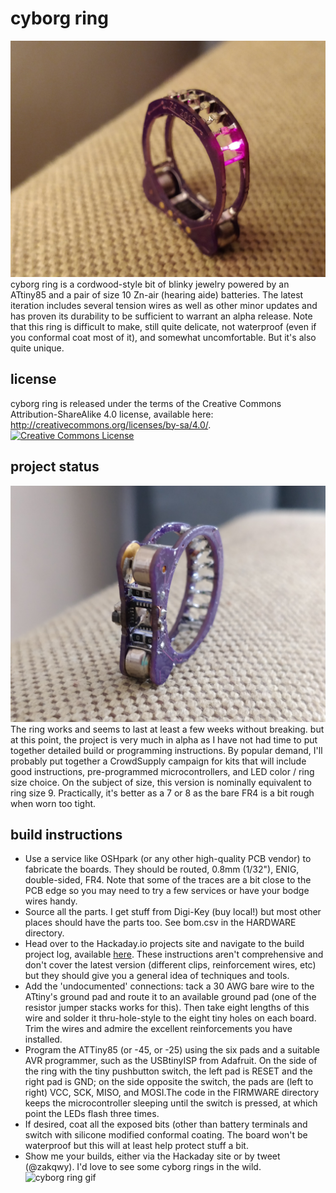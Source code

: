 # cyborg ring
![cyborg ring with red LEDs](/cyborg_ring_red.jpg)
cyborg ring is a cordwood-style bit of blinky jewelry powered by an ATtiny85 and a pair of size 10 Zn-air (hearing aide) batteries. The latest iteration includes several tension wires as well as other minor updates and has proven its durability to be sufficient to warrant an alpha release. Note that this ring is difficult to make, still quite delicate, not waterproof (even if you conformal coat most of it), and somewhat uncomfortable. But it's also quite unique.
## license
cyborg ring is released under the terms of the Creative Commons Attribution-ShareAlike 4.0 license, available here: http://creativecommons.org/licenses/by-sa/4.0/.
<a rel="license" href="http://creativecommons.org/licenses/by-sa/4.0/"><img alt="Creative Commons License" style="border-width:0" src="https://i.creativecommons.org/l/by-sa/4.0/88x31.png" /></a>
## project status
![cyborg ring rear view](/cyborg_ring_back.jpg)
The ring works and seems to last at least a few weeks without breaking. but at this point, the project is very much in alpha as I have not had time to put together detailed build or programming instructions. By popular demand, I'll probably put together a CrowdSupply campaign for kits that will include good instructions, pre-programmed microcontrollers, and LED color / ring size choice. On the subject of size, this version is nominally equivalent to ring size 9. Practically, it's better as a 7 or 8 as the bare FR4 is a bit rough when worn too tight. 
## build instructions
- Use a service like OSHpark (or any other high-quality PCB vendor) to fabricate the boards. They should be routed, 0.8mm (1/32"), ENIG, double-sided, FR4. Note that some of the traces are a bit close to the PCB edge so you may need to try a few services or have your bodge wires handy. 
- Source all the parts. I get stuff from Digi-Key (buy local!) but most other places should have the parts too. See bom.csv in the HARDWARE directory.
- Head over to the Hackaday.io projects site and navigate to the build project log, available [here](https://hackaday.io/project/34160-cyborg-ring/log/84158-assembly-breakage-next-rev-plans). These instructions aren't comprehensive and don't cover the latest version (different clips, reinforcement wires, etc) but they should give you a general idea of techniques and tools. 
- Add the 'undocumented' connections: tack a 30 AWG bare wire to the ATtiny's ground pad and route it to an available ground pad (one of the resistor jumper stacks works for this). Then take eight lengths of this wire and solder it thru-hole-style to the eight tiny holes on each board. Trim the wires and admire the excellent reinforcements you have installed.
- Program the ATTiny85 (or -45, or -25) using the six pads and a suitable AVR programmer, such as the USBtinyISP from Adafruit. On the side of the ring with the tiny pushbutton switch, the left pad is RESET and the right pad is GND; on the side opposite the switch, the pads are (left to right) VCC, SCK, MISO, and MOSI.The code in the FIRMWARE directory keeps the microcontroller sleeping until the switch is pressed, at which point the LEDs flash three times. 
- If desired, coat all the exposed bits (other than battery terminals and switch with silicone modified conformal coating. The board won't be waterproof but this will at least help protect stuff a bit.
- Show me your builds, either via the Hackaday site or by tweet (@zakqwy). I'd love to see some cyborg rings in the wild.  
![cyborg ring gif](/cyborg_ring.gif)
